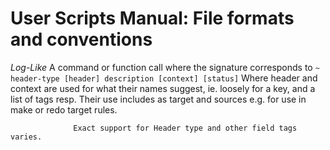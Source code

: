 # User Scripts Manual: File formats and conventions

*Log-Like*        A command or function call where the signature corresponds to
                  ```
                  ~ header-type [header] description [context] [status]
                  ```
                  Where header and context are used for what their names
                  suggest, ie. loosely for a key, and a list of tags resp.
                  Their use includes as target and sources e.g. for use in
                  make or redo target rules.

                  Exact support for Header type and other field tags varies.
